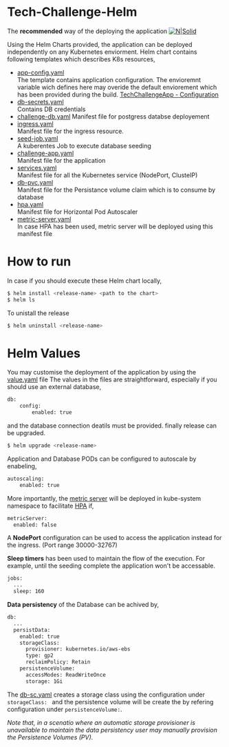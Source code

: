# Tech-Challenge-Helm
The **recommended** way of the deploying the application
[![N|Solid](https://www.katacoda.com/sylus/courses/kubernetes-cncf/module-1/assets/helm-logo.png)](https://nodesource.com/products/nsolid)

Using the Helm Charts provided, the application can be deployed independently on any Kubernetes enviorment. 
Helm chart contains following templates which describes K8s resources,
- [app-config.yaml](https://github.com/krishanthisera/TechChallengeApp/blob/master/k8s-helm/tech-challenge/templates/app-config.yaml)
<br> The template contains application configuration. The envioremnt variable wich defines here may overide the default enviorement which has been provided during the build.  [TechChallengeApp - Configuration](https://github.com/krishanthisera/TechChallengeApp/blob/master/doc/config.md)
- [db-secrets.yaml](https://github.com/krishanthisera/TechChallengeApp/blob/master/k8s-helm/tech-challenge/templates/db-secrets.yaml)
<br> Contains DB credentials
- [challenge-db.yaml](https://github.com/krishanthisera/TechChallengeApp/blob/master/k8s-helm/tech-challenge/templates/challenge-db.yaml)
Manifest file for postgress databse deployement
- [ingress.yaml](https://github.com/krishanthisera/TechChallengeApp/blob/master/k8s-helm/tech-challenge/templates/ingress.yaml)
<br> Manifest file for the ingress resource.
- [seed-job.yaml](https://github.com/krishanthisera/TechChallengeApp/blob/master/k8s-helm/tech-challenge/templates/seed-job.yaml)
<br> A kuberentes Job to execute database seeding
- [challenge-app.yaml](https://github.com/krishanthisera/TechChallengeApp/blob/master/k8s-helm/tech-challenge/templates/challenge-app.yaml)
<br> Manifest file for the application
- [services.yaml](https://github.com/krishanthisera/TechChallengeApp/blob/master/k8s-helm/tech-challenge/templates/services.yaml)
<br> Manifest file for all the Kubernetes service (NodePort, ClusteIP)
- [db-pvc.yaml](https://github.com/krishanthisera/TechChallengeApp/blob/master/k8s-helm/tech-challenge/templates/db-pvc.yaml) 
<br> Manifest file for the Persistance volume claim which is to consume by database
- [hpa.yaml](https://github.com/krishanthisera/TechChallengeApp/blob/master/k8s-helm/tech-challenge/templates/hpa.yaml)
<br> Manifest file for Horizontal Pod Autoscaler
- [metric-server.yaml](https://github.com/krishanthisera/TechChallengeApp/blob/master/k8s-helm/tech-challenge/templates/metric-server.yaml)
<br> In case HPA has been used, metric server will be deployed using this manifest file

# How to run
In case if you should execute these Helm chart locally,
```sh
$ helm install <release-name> <path to the chart>
$ helm ls
```
To unistall the release
```sh
$ helm uninstall <release-name>
```
# Helm Values
You may customise the deployment of the application by using the [value.yaml](https://github.com/krishanthisera/TechChallengeApp/blob/master/k8s-helm/tech-challenge/values.yaml) file 
The values in the files are straightforward, especially if you should use an external database, 
```sh
db:
    config:
        enabled: true
```
and the database connection deatils must be provided.
finally release can be upgraded.

```sh
$ helm upgrade <release-name>
```
Application and Database PODs can be configured to autoscale by enabeling,
```sh
autoscaling:
    enabled: true
```
More importantly, the [metric server](https://github.com/kubernetes-sigs/metrics-server) will be deployed in kube-system namespace to facilitate [HPA](https://kubernetes.io/docs/tasks/run-application/horizontal-pod-autoscale/) if,
```sh
metricServer:
  enabled: false
```
A **NodePort** configuration can be used to access the application instead for the ingress. (Port range 30000-32767)

**Sleep timers** has been used to maintain the flow of the execution. For example, until the seeding complete the application won't be accessable.
```sh
jobs:
  ...
  sleep: 160
 ```
**Data persistency** of the Database can be achived by,
```sh
db:
  ...
  persistData:
    enabled: true
    storageClass:
      provisioner: kubernetes.io/aws-ebs
      type: gp2
      reclaimPolicy: Retain
    persistenceVolume:
      accessModes: ReadWriteOnce
      storage: 1Gi
```
The [db-sc.yaml](https://github.com/krishanthisera/TechChallengeApp/blob/master/k8s-helm/tech-challenge/templates/db-sc.yaml) creates a storage class using the configuration under `storageClass: ` and the persistence volume will be create the by refering configuration under `persistenceVolume:`.

_Note that, in a scenatio where an automatic storage provisioner is unavailable to maintain the data persistency user may manually provision the Persistence Volumes (PV)._
